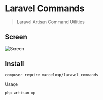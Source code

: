 # Laravel Commands

> Laravel Artisan Command Utilities

## Screen
![Screen](https://github.com/marceloxp/laravel_commands/blob/master/screen.png "Screen")

## Install

```bash
composer require marceloxp/laravel_commands
```

Usage

```bash
php artisan xp
```
